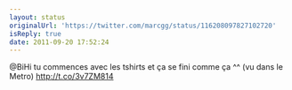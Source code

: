 ```yaml
---
layout: status
originalUrl: 'https://twitter.com/marcgg/status/116208097827102720'
isReply: true
date: 2011-09-20 17:52:24
---
```


@BiHi tu commences avec les tshirts  et ça se fini comme ça ^^ (vu dans le Metro)  http://t.co/3v7ZM814
